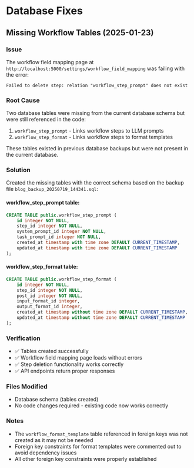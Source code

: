 # Database Fixes

## Missing Workflow Tables (2025-01-23)

### Issue
The workflow field mapping page at `http://localhost:5000/settings/workflow_field_mapping` was failing with the error:
```
Failed to delete step: relation "workflow_step_prompt" does not exist
```

### Root Cause
Two database tables were missing from the current database schema but were still referenced in the code:
1. `workflow_step_prompt` - Links workflow steps to LLM prompts
2. `workflow_step_format` - Links workflow steps to format templates

These tables existed in previous database backups but were not present in the current database.

### Solution
Created the missing tables with the correct schema based on the backup file `blog_backup_20250719_144341.sql`:

#### workflow_step_prompt table:
```sql
CREATE TABLE public.workflow_step_prompt (
    id integer NOT NULL,
    step_id integer NOT NULL,
    system_prompt_id integer NOT NULL,
    task_prompt_id integer NOT NULL,
    created_at timestamp with time zone DEFAULT CURRENT_TIMESTAMP,
    updated_at timestamp with time zone DEFAULT CURRENT_TIMESTAMP
);
```

#### workflow_step_format table:
```sql
CREATE TABLE public.workflow_step_format (
    id integer NOT NULL,
    step_id integer NOT NULL,
    post_id integer NOT NULL,
    input_format_id integer,
    output_format_id integer,
    created_at timestamp without time zone DEFAULT CURRENT_TIMESTAMP,
    updated_at timestamp without time zone DEFAULT CURRENT_TIMESTAMP
);
```

### Verification
- ✅ Tables created successfully
- ✅ Workflow field mapping page loads without errors
- ✅ Step deletion functionality works correctly
- ✅ API endpoints return proper responses

### Files Modified
- Database schema (tables created)
- No code changes required - existing code now works correctly

### Notes
- The `workflow_format_template` table referenced in foreign keys was not created as it may not be needed
- Foreign key constraints for format templates were commented out to avoid dependency issues
- All other foreign key constraints were properly established 
